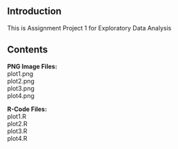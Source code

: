 ## Introduction

This is Assignment Project 1 for Exploratory Data Analysis

## Contents
      
<b>PNG Image Files:</b>
<br/>
plot1.png<br/>
plot2.png<br/>
plot3.png<br/>
plot4.png<br/>

<b>R-Code Files:</b>
<br/>
plot1.R<br/>
plot2.R<br/>
plot3.R<br/>
plot4.R
